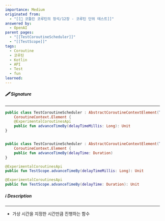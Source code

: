 ```yaml
---
importance: Medium
originated from:
  - "[[📘 코틀린 코루틴의 정석/12장 - 코루틴 단위 테스트]]"
answered by:
  - OpenAI
parent pages:
  - "[[TestCoroutineScheduler]]"
  - "[[TestScope]]"
tags:
  - Coroutine
  - 코루틴
  - Kotlin
  - API
  - Test
  - fun
learned:
---
```

##### 🖋️ Signature
---
```Kotlin
public class TestCoroutineScheduler : AbstractCoroutineContextElement(TestCoroutineScheduler),  
    CoroutineContext.Element {
	@ExperimentalCoroutinesApi  
	public fun advanceTimeBy(delayTimeMillis: Long): Unit
}
```

```Kotlin

public class TestCoroutineScheduler : AbstractCoroutineContextElement(TestCoroutineScheduler),  
    CoroutineContext.Element {
	public fun advanceTimeBy(delayTime: Duration)
}
```

```Kotlin
@ExperimentalCoroutinesApi  
public fun TestScope.advanceTimeBy(delayTimeMillis: Long): Unit
```

```Kotlin
@ExperimentalCoroutinesApi  
public fun TestScope.advanceTimeBy(delayTime: Duration): Unit
```

##### ℹ️ Description
---
- 가상 시간을 지정한 시간만큼 진행하는 함수
